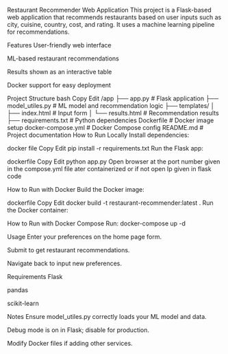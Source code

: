 Restaurant Recommender Web Application
This project is a Flask-based web application that recommends restaurants based on user inputs such as city, cuisine, country, cost, and rating. It uses a machine learning pipeline for recommendations.

Features
User-friendly web interface

ML-based restaurant recommendations

Results shown as an interactive table

Docker support for easy deployment

Project Structure
bash
Copy
Edit
/app
  ├── app.py                # Flask application
  ├── model_utiles.py       # ML model and recommendation logic
  ├── templates/
  │    ├── index.html       # Input form
  │    └── results.html     # Recommendation results
  ├── requirements.txt      # Python dependencies
Dockerfile                 # Docker image setup
docker-compose.yml         # Docker Compose config
README.md                 # Project documentation
How to Run Locally
Install dependencies:

docker file
Copy
Edit
pip install -r requirements.txt
Run the Flask app:

dockerfile
Copy
Edit
python app.py
Open browser at the port number given in the compose.yml file ater containerized or if not open Ip given in flask code

How to Run with Docker
Build the Docker image:

dockerfile
Copy
Edit
docker build -t restaurant-recommender:latest .
Run the Docker container:



How to Run with Docker Compose
Run:
docker-compose up -d


Usage
Enter your preferences on the home page form.

Submit to get restaurant recommendations.

Navigate back to input new preferences.

Requirements
Flask

pandas

scikit-learn

Notes
Ensure model_utiles.py correctly loads your ML model and data.

Debug mode is on in Flask; disable for production.

Modify Docker files if adding other services.

